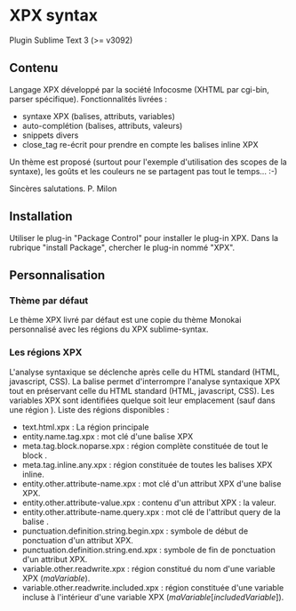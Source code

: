 # XPX syntax

Plugin Sublime Text 3 (>= v3092)

## Contenu

Langage XPX développé par la société Infocosme (XHTML par cgi-bin, parser spécifique).
Fonctionnalités livrées :
* syntaxe XPX (balises, attributs, variables)
* auto-complétion (balises, attributs, valeurs)
* snippets divers
* close_tag re-écrit pour prendre en compte les balises inline XPX

Un thème est proposé (surtout pour l'exemple d'utilisation des scopes de la syntaxe), les goûts et les couleurs ne se partagent pas tout le temps... :-)

Sincères salutations.
P. Milon

## Installation
Utiliser le plug-in "Package Control" pour installer le plug-in XPX.
Dans la rubrique "install Package", chercher le plug-in nommé "XPX".
## Personnalisation
### Thème par défaut
Le thème XPX livré par défaut est une copie du thème Monokai personnalisé avec les régions du XPX sublime-syntax.
### Les régions XPX
L'analyse syntaxique se déclenche après celle du HTML standard (HTML, javascript, CSS).
La balise <noparse> permet d'interrompre l'analyse syntaxique XPX tout en préservant celle du HTML standard (HTML, javascript, CSS).
Les variables XPX sont identifiées quelque soit leur emplacement (sauf dans une région <noparse>).
Liste des régions disponibles :
* text.html.xpx : La région principale
* entity.name.tag.xpx : mot clé d'une balise XPX
* meta.tag.block.noparse.xpx : région complète constituée de tout le block <noparse>.
* meta.tag.inline.any.xpx : région constituée de toutes les balises XPX inline.
* entity.other.attribute-name.xpx : mot clé d'un attribut XPX d'une balise XPX.
* entity.other.attribute-value.xpx : contenu d'un attribut XPX : la valeur.
* entity.other.attribute-name.query.xpx : mot clé de l'attribut query de la balise <sql>.
* punctuation.definition.string.begin.xpx : symbole de début de ponctuation d'un attribut XPX.
* punctuation.definition.string.end.xpx : symbole de fin de ponctuation d'un attribut XPX.
* variable.other.readwrite.xpx : région constitué du nom d'une variable XPX ($maVariable$).
* variable.other.readwrite.included.xpx : région constituée d'une variable incluse à l'intérieur d'une variable XPX ($maVariable[includedVariable]$).


